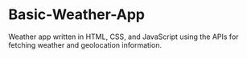 # Basic-Weather-App
Weather app written in HTML, CSS, and JavaScript using the APIs for fetching weather and geolocation information.
